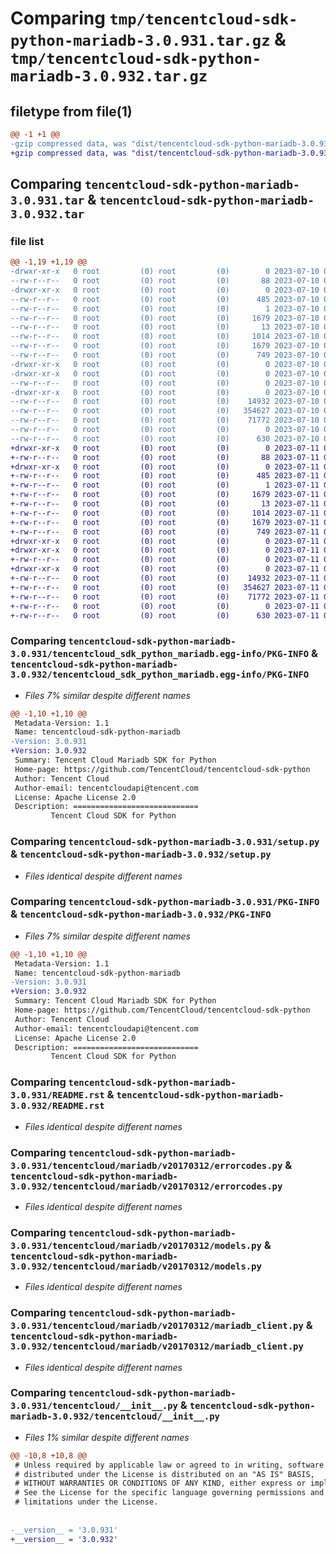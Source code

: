 # Comparing `tmp/tencentcloud-sdk-python-mariadb-3.0.931.tar.gz` & `tmp/tencentcloud-sdk-python-mariadb-3.0.932.tar.gz`

## filetype from file(1)

```diff
@@ -1 +1 @@
-gzip compressed data, was "dist/tencentcloud-sdk-python-mariadb-3.0.931.tar", last modified: Mon Jul 10 00:43:49 2023, max compression
+gzip compressed data, was "dist/tencentcloud-sdk-python-mariadb-3.0.932.tar", last modified: Tue Jul 11 00:52:02 2023, max compression
```

## Comparing `tencentcloud-sdk-python-mariadb-3.0.931.tar` & `tencentcloud-sdk-python-mariadb-3.0.932.tar`

### file list

```diff
@@ -1,19 +1,19 @@
-drwxr-xr-x   0 root         (0) root         (0)        0 2023-07-10 00:43:49.000000 tencentcloud-sdk-python-mariadb-3.0.931/
--rw-r--r--   0 root         (0) root         (0)       88 2023-07-10 00:43:49.000000 tencentcloud-sdk-python-mariadb-3.0.931/setup.cfg
-drwxr-xr-x   0 root         (0) root         (0)        0 2023-07-10 00:43:49.000000 tencentcloud-sdk-python-mariadb-3.0.931/tencentcloud_sdk_python_mariadb.egg-info/
--rw-r--r--   0 root         (0) root         (0)      485 2023-07-10 00:43:49.000000 tencentcloud-sdk-python-mariadb-3.0.931/tencentcloud_sdk_python_mariadb.egg-info/SOURCES.txt
--rw-r--r--   0 root         (0) root         (0)        1 2023-07-10 00:43:49.000000 tencentcloud-sdk-python-mariadb-3.0.931/tencentcloud_sdk_python_mariadb.egg-info/dependency_links.txt
--rw-r--r--   0 root         (0) root         (0)     1679 2023-07-10 00:43:49.000000 tencentcloud-sdk-python-mariadb-3.0.931/tencentcloud_sdk_python_mariadb.egg-info/PKG-INFO
--rw-r--r--   0 root         (0) root         (0)       13 2023-07-10 00:43:49.000000 tencentcloud-sdk-python-mariadb-3.0.931/tencentcloud_sdk_python_mariadb.egg-info/top_level.txt
--rw-r--r--   0 root         (0) root         (0)     1014 2023-07-10 00:43:49.000000 tencentcloud-sdk-python-mariadb-3.0.931/setup.py
--rw-r--r--   0 root         (0) root         (0)     1679 2023-07-10 00:43:49.000000 tencentcloud-sdk-python-mariadb-3.0.931/PKG-INFO
--rw-r--r--   0 root         (0) root         (0)      749 2023-07-10 00:43:49.000000 tencentcloud-sdk-python-mariadb-3.0.931/README.rst
-drwxr-xr-x   0 root         (0) root         (0)        0 2023-07-10 00:43:49.000000 tencentcloud-sdk-python-mariadb-3.0.931/tencentcloud/
-drwxr-xr-x   0 root         (0) root         (0)        0 2023-07-10 00:43:49.000000 tencentcloud-sdk-python-mariadb-3.0.931/tencentcloud/mariadb/
--rw-r--r--   0 root         (0) root         (0)        0 2023-07-10 00:43:49.000000 tencentcloud-sdk-python-mariadb-3.0.931/tencentcloud/mariadb/__init__.py
-drwxr-xr-x   0 root         (0) root         (0)        0 2023-07-10 00:43:49.000000 tencentcloud-sdk-python-mariadb-3.0.931/tencentcloud/mariadb/v20170312/
--rw-r--r--   0 root         (0) root         (0)    14932 2023-07-10 00:43:49.000000 tencentcloud-sdk-python-mariadb-3.0.931/tencentcloud/mariadb/v20170312/errorcodes.py
--rw-r--r--   0 root         (0) root         (0)   354627 2023-07-10 00:43:49.000000 tencentcloud-sdk-python-mariadb-3.0.931/tencentcloud/mariadb/v20170312/models.py
--rw-r--r--   0 root         (0) root         (0)    71772 2023-07-10 00:43:49.000000 tencentcloud-sdk-python-mariadb-3.0.931/tencentcloud/mariadb/v20170312/mariadb_client.py
--rw-r--r--   0 root         (0) root         (0)        0 2023-07-10 00:43:49.000000 tencentcloud-sdk-python-mariadb-3.0.931/tencentcloud/mariadb/v20170312/__init__.py
--rw-r--r--   0 root         (0) root         (0)      630 2023-07-10 00:43:49.000000 tencentcloud-sdk-python-mariadb-3.0.931/tencentcloud/__init__.py
+drwxr-xr-x   0 root         (0) root         (0)        0 2023-07-11 00:52:02.000000 tencentcloud-sdk-python-mariadb-3.0.932/
+-rw-r--r--   0 root         (0) root         (0)       88 2023-07-11 00:52:02.000000 tencentcloud-sdk-python-mariadb-3.0.932/setup.cfg
+drwxr-xr-x   0 root         (0) root         (0)        0 2023-07-11 00:52:02.000000 tencentcloud-sdk-python-mariadb-3.0.932/tencentcloud_sdk_python_mariadb.egg-info/
+-rw-r--r--   0 root         (0) root         (0)      485 2023-07-11 00:52:02.000000 tencentcloud-sdk-python-mariadb-3.0.932/tencentcloud_sdk_python_mariadb.egg-info/SOURCES.txt
+-rw-r--r--   0 root         (0) root         (0)        1 2023-07-11 00:52:02.000000 tencentcloud-sdk-python-mariadb-3.0.932/tencentcloud_sdk_python_mariadb.egg-info/dependency_links.txt
+-rw-r--r--   0 root         (0) root         (0)     1679 2023-07-11 00:52:02.000000 tencentcloud-sdk-python-mariadb-3.0.932/tencentcloud_sdk_python_mariadb.egg-info/PKG-INFO
+-rw-r--r--   0 root         (0) root         (0)       13 2023-07-11 00:52:02.000000 tencentcloud-sdk-python-mariadb-3.0.932/tencentcloud_sdk_python_mariadb.egg-info/top_level.txt
+-rw-r--r--   0 root         (0) root         (0)     1014 2023-07-11 00:52:02.000000 tencentcloud-sdk-python-mariadb-3.0.932/setup.py
+-rw-r--r--   0 root         (0) root         (0)     1679 2023-07-11 00:52:02.000000 tencentcloud-sdk-python-mariadb-3.0.932/PKG-INFO
+-rw-r--r--   0 root         (0) root         (0)      749 2023-07-11 00:52:02.000000 tencentcloud-sdk-python-mariadb-3.0.932/README.rst
+drwxr-xr-x   0 root         (0) root         (0)        0 2023-07-11 00:52:02.000000 tencentcloud-sdk-python-mariadb-3.0.932/tencentcloud/
+drwxr-xr-x   0 root         (0) root         (0)        0 2023-07-11 00:52:02.000000 tencentcloud-sdk-python-mariadb-3.0.932/tencentcloud/mariadb/
+-rw-r--r--   0 root         (0) root         (0)        0 2023-07-11 00:52:02.000000 tencentcloud-sdk-python-mariadb-3.0.932/tencentcloud/mariadb/__init__.py
+drwxr-xr-x   0 root         (0) root         (0)        0 2023-07-11 00:52:02.000000 tencentcloud-sdk-python-mariadb-3.0.932/tencentcloud/mariadb/v20170312/
+-rw-r--r--   0 root         (0) root         (0)    14932 2023-07-11 00:52:02.000000 tencentcloud-sdk-python-mariadb-3.0.932/tencentcloud/mariadb/v20170312/errorcodes.py
+-rw-r--r--   0 root         (0) root         (0)   354627 2023-07-11 00:52:02.000000 tencentcloud-sdk-python-mariadb-3.0.932/tencentcloud/mariadb/v20170312/models.py
+-rw-r--r--   0 root         (0) root         (0)    71772 2023-07-11 00:52:02.000000 tencentcloud-sdk-python-mariadb-3.0.932/tencentcloud/mariadb/v20170312/mariadb_client.py
+-rw-r--r--   0 root         (0) root         (0)        0 2023-07-11 00:52:02.000000 tencentcloud-sdk-python-mariadb-3.0.932/tencentcloud/mariadb/v20170312/__init__.py
+-rw-r--r--   0 root         (0) root         (0)      630 2023-07-11 00:52:02.000000 tencentcloud-sdk-python-mariadb-3.0.932/tencentcloud/__init__.py
```

### Comparing `tencentcloud-sdk-python-mariadb-3.0.931/tencentcloud_sdk_python_mariadb.egg-info/PKG-INFO` & `tencentcloud-sdk-python-mariadb-3.0.932/tencentcloud_sdk_python_mariadb.egg-info/PKG-INFO`

 * *Files 7% similar despite different names*

```diff
@@ -1,10 +1,10 @@
 Metadata-Version: 1.1
 Name: tencentcloud-sdk-python-mariadb
-Version: 3.0.931
+Version: 3.0.932
 Summary: Tencent Cloud Mariadb SDK for Python
 Home-page: https://github.com/TencentCloud/tencentcloud-sdk-python
 Author: Tencent Cloud
 Author-email: tencentcloudapi@tencent.com
 License: Apache License 2.0
 Description: ============================
         Tencent Cloud SDK for Python
```

### Comparing `tencentcloud-sdk-python-mariadb-3.0.931/setup.py` & `tencentcloud-sdk-python-mariadb-3.0.932/setup.py`

 * *Files identical despite different names*

### Comparing `tencentcloud-sdk-python-mariadb-3.0.931/PKG-INFO` & `tencentcloud-sdk-python-mariadb-3.0.932/PKG-INFO`

 * *Files 7% similar despite different names*

```diff
@@ -1,10 +1,10 @@
 Metadata-Version: 1.1
 Name: tencentcloud-sdk-python-mariadb
-Version: 3.0.931
+Version: 3.0.932
 Summary: Tencent Cloud Mariadb SDK for Python
 Home-page: https://github.com/TencentCloud/tencentcloud-sdk-python
 Author: Tencent Cloud
 Author-email: tencentcloudapi@tencent.com
 License: Apache License 2.0
 Description: ============================
         Tencent Cloud SDK for Python
```

### Comparing `tencentcloud-sdk-python-mariadb-3.0.931/README.rst` & `tencentcloud-sdk-python-mariadb-3.0.932/README.rst`

 * *Files identical despite different names*

### Comparing `tencentcloud-sdk-python-mariadb-3.0.931/tencentcloud/mariadb/v20170312/errorcodes.py` & `tencentcloud-sdk-python-mariadb-3.0.932/tencentcloud/mariadb/v20170312/errorcodes.py`

 * *Files identical despite different names*

### Comparing `tencentcloud-sdk-python-mariadb-3.0.931/tencentcloud/mariadb/v20170312/models.py` & `tencentcloud-sdk-python-mariadb-3.0.932/tencentcloud/mariadb/v20170312/models.py`

 * *Files identical despite different names*

### Comparing `tencentcloud-sdk-python-mariadb-3.0.931/tencentcloud/mariadb/v20170312/mariadb_client.py` & `tencentcloud-sdk-python-mariadb-3.0.932/tencentcloud/mariadb/v20170312/mariadb_client.py`

 * *Files identical despite different names*

### Comparing `tencentcloud-sdk-python-mariadb-3.0.931/tencentcloud/__init__.py` & `tencentcloud-sdk-python-mariadb-3.0.932/tencentcloud/__init__.py`

 * *Files 1% similar despite different names*

```diff
@@ -10,8 +10,8 @@
 # Unless required by applicable law or agreed to in writing, software
 # distributed under the License is distributed on an "AS IS" BASIS,
 # WITHOUT WARRANTIES OR CONDITIONS OF ANY KIND, either express or implied.
 # See the License for the specific language governing permissions and
 # limitations under the License.
 
 
-__version__ = '3.0.931'
+__version__ = '3.0.932'
```

